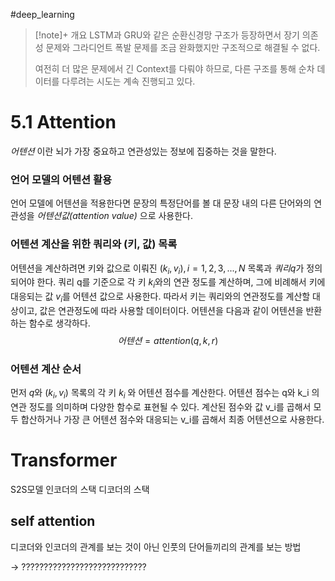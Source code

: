 #deep_learning 

> [!note]+ 개요
> LSTM과 GRU와 같은 순환신경망 구조가 등장하면서 장기 의존성 문제와 그라디언트 폭발 문제를 조금 완화했지만 구조적으로 해결될 수 없다.
> 
> 여전히 더 많은 문제에서 긴 Context를 다뤄야 하므로, 다른 구조를 통해 순차 데이터를 다루려는 시도는 계속 진행되고 있다.
> 

# 5.1 Attention
_어텐션_ 이란 뇌가 가장 중요하고 연관성있는 정보에 집중하는 것을 말한다.

### 언어 모델의 어텐션 활용
언어 모델에 어텐션을 적용한다면 문장의 특정단어를 볼 대 문장 내의 다른 단어와의 연관성을 _어텐션값(attention value)_ 으로 사용한다. 

### 어텐션 계산을 위한 쿼리와 (키, 값) 목록
어텐션을 계산하려면 키와 값으로 이뤄진 $(k_i, v_i), i = 1,2,3,...,N$  목록과 $쿼리 q$가 정의되어야 한다.
쿼리 q를 기준으로 각 키 $k_i$와의 연관 정도를 계산하며, 그에 비례해서 키에 대응되는 값 $v_i$를 어텐션 값으로 사용한다. 따라서 키는 쿼리와의 연관정도를 계산할 대상이고, 값은 연관정도에 따라 사용할 데이터이다. 어텐션을 다음과 같이 어텐션을 반환하는 함수로 생각하다.
$$어텐션 = attention(q,k,r)$$

### 어텐션 계산 순서
먼저 $q$와 $(k_i, v_i)$ 목록의 각 키 $k_i$ 와 어텐션 점수를 계산한다. 어텐션 점수는 q와 k_i 의 연관 정도를 의미하며 다양한 함수로 표현될 수 있다. 계산된 점수와 값 v_i를 곱해서 모두 합산하거나 가장 큰 어텐션 점수와 대응되는 v_i를 곱해서 최종 어텐션으로 사용한다.
# Transformer
S2S모델
인코더의 스택
디코더의 스택
## self attention
디코더와 인코더의 관계를 보는 것이 아닌
인풋의 단어들끼리의 관계를 보는 방법

-> 
????????????????????????????

